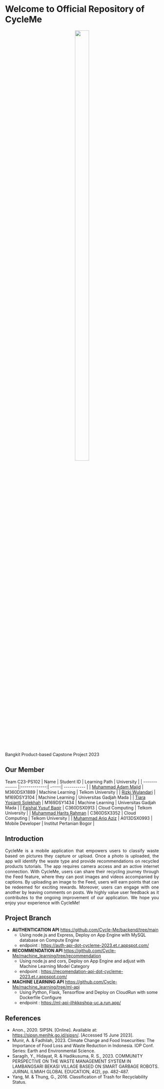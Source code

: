 # Welcome to Official Repository of CycleMe
<p align = "center">
  <img width=30% height=60% src="https://storage.googleapis.com/cycleme-pictures/logo.png">
 </p>

Bangkit Product-based Capstone Project 2023
 
 ## Our Member
 Team C23-PS102
 | Name        | Student ID           | Learning Path  | University |
| ------------- |:-------------:| -----:| ----------- |
| [Muhammad Adam Majid](https://github.com/notRobot200) | M360DSX1889 | Machine Learning | Telkom University |
| [Rizki Wulandari](https://github.com/rizkiwulandari1) | M169DSY3104 |  Machine Learning | Universitas Gadjah Mada |
| [Tiara Yosianti Solekhah](https://github.com/tiarayosianti) | M169DSY1434 | Machine Learning | Universitas Gadjah Mada |
| [Faishal Yusuf Baqir](https://github.com/faishalyb) | C360DSX0913 | Cloud Computing | Telkom University |
| [Muhammad Harits Rahman](https://github.com/RitsRits) | C360DSX3352 | Cloud Computing | Telkom University |
| [Muhammad Ariq Aziz](https://github.com/Aziz8860) | A013DSX0993 | Mobile Developer | Institut Pertanian Bogor |



## Introduction
<p align="justify">
CycleMe is a mobile application that empowers users to classify waste based on pictures they capture or upload. Once a photo is uploaded, the app will identify the waste type and provide recommendations on recycled products tutorials. The app requires camera access and an active internet connection. With CycleMe, users can share their recycling journey through the Feed feature, where they can post images and videos accompanied by captions. By uploading an image to the Feed, users will earn points that can be redeemed for exciting rewards. Moreover, users can engage with one another by leaving comments on posts. We highly value user feedback as it contributes to the ongoing improvement of our application. We hope you enjoy your experience with CycleMe!
</p>

## Project Branch
* **AUTHENTICATION API** https://github.com/Cycle-Me/backend/tree/main
  * Using node.js and Express, Deploy on App Engine with MySQL database on Compute Engine
  * endpoint : https://auth-api-dot-cycleme-2023.et.r.appspot.com/
* **RECOMMENDATION API** https://github.com/Cycle-Me/machine_learning/tree/recommendation
  * Using node.js and cors, Deploy on App Engine and adjust with Machine Learning Model Category
  * endpoint : https://recomendation-api-dot-cycleme-2023.et.r.appspot.com/
* **MACHINE LEARNING API** https://github.com/Cycle-Me/machine_learning/tree/ml-api
  * Using Python, Flask, Tensorflow and Deploy on CloudRun with some Dockerfile Configure
  * endpoint : https://ml-api-ilhkkpshpa-uc.a.run.app/

## References
* Anon., 2020. SIPSN. [Online]. Available at: https://sipsn.menlhk.go.id/sipsn/. [Accessed 15 June 2023].
* Munir, A. & Fadhilah, 2023. Climate Change and Food Insecurities: The Importance of Food Loss and Waste Reduction in Indonesia. IOP Conf. Series: Earth and Environmental Science.
* Saragih, Y., Hidayat, R. & Hadikusuma, R. S., 2023. COMMUNITY PERSPECTIVE ON THE WASTE MANAGEMENT SYSTEM IN LAMBANGSARI BEKASI VILLAGE BASED ON SMART GARBAGE ROBOTS. JURNAL ILMIAH GLOBAL EDUCATION, 4(2), pp. 482-487.
* Yang, M. & Thung, G., 2016. Classification of Trash for Recyclability Status. 

